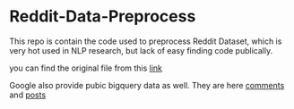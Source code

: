 # Reddit-Data-Preprocess

This repo is contain the code used to preprocess Reddit Dataset, which is very hot used in NLP research, but lack of easy finding code publically.

you can find the original file from this [link](https://www.reddit.com/r/datasets/comments/3bxlg7/i_have_every_publicly_available_reddit_comment/)

Google also provide pubic bigquery data as well. They are here 
[comments](https://bigquery.cloud.google.com/dataset/fh-bigquery:reddit_comments)
and [posts](https://bigquery.cloud.google.com/dataset/fh-bigquery:reddit_posts)
